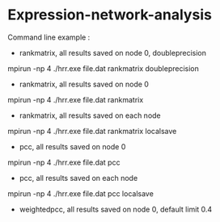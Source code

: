 # Expression-network-analysis

Command line example :

- rankmatrix, all results saved on node 0, doubleprecision

mpirun -np 4 ./hrr.exe file.dat rankmatrix doubleprecision

- rankmatrix, all results saved on node 0

mpirun -np 4 ./hrr.exe file.dat rankmatrix

- rankmatrix, all results saved on each node

mpirun -np 4 ./hrr.exe file.dat rankmatrix localsave

- pcc, all results saved on node 0

mpirun -np 4 ./hrr.exe file.dat pcc

- pcc, all results saved on each node

mpirun -np 4 ./hrr.exe file.dat pcc localsave

- weightedpcc, all results saved on node 0, default limit 0.4
